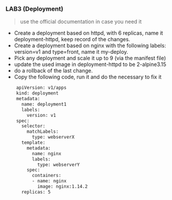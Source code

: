 
### LAB3 (Deployment) 
>  use the official documentation in case you need it

- Create a deployment based on httpd, with 6 replicas, name it deployment-httpd, keep record of the changes.
- Create a deployment based on nginx with the following labels: version=v1 and type=front, name it my-deploy.
- Pick any deployment and scale it up to 9 (via the manifest file)
- update the used image in deployment-httpd to be 2-alpine3.15
- do a rollback of the last change.
- Copy the following code, run it and do the necessary to fix it
```bash
    apiVersion: v1/apps
    kind: deployment
    metadata:
      name: deployment1
      labels:
        version: v1
    spec:
      selector:
        matchLabels:
          type: webserverX
      template:
        metadata:
          name: nginx
          labels:
            type: webserverY
        spec:
          containers:
          - name: nginx
            image: nginx:1.14.2
      replicas: 5
```

